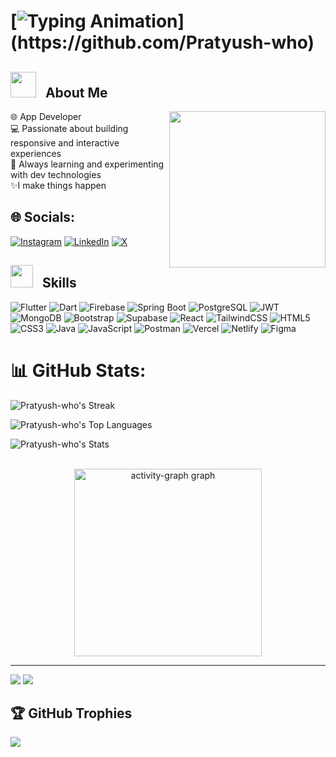 # [![Typing Animation](https://readme-typing-svg.herokuapp.com?font=Fira+Code&size=24&duration=2000&pause=1000&color=F3F3F&center=true&width=435&lines=Hii,+Pratyush+Here!)](https://github.com/Pratyush-who)

<div align="center">
<!--   <img height="350" src="https://github.com/PratikMane0112/PratikMane0112/blob/main/hack.gif"  /> -->
</div>

## <img src = "https://github-production-user-asset-6210df.s3.amazonaws.com/73993775/283929614-7d083e4b-8c04-4c94-b996-085e97c9a6a0.gif" width = 41px>&nbsp;&nbsp; About Me
<img align = "right" src = "https://github-production-user-asset-6210df.s3.amazonaws.com/73993775/283930112-76687f51-ac99-48ef-a44b-dd11c1d78e7f.gif" width = 250px></img>
🌐 App Developer  <br>💻 Passionate about building responsive and interactive experiences  <br>🚀 Always learning and experimenting with dev technologies  <br> ✨I make things happen <be>

## 🌐 Socials:
[![Instagram](https://img.shields.io/badge/Instagram-%23E4405F.svg?logo=Instagram&logoColor=white)](https://instagram.com/o.g_pratyush) 
[![LinkedIn](https://img.shields.io/badge/LinkedIn-%230077B5.svg?logo=linkedin&logoColor=white)](https://linkedin.com/in/pratyush-mehra-3135aa1b4) 
[![X](https://img.shields.io/badge/X-black.svg?logo=X&logoColor=white)](https://x.com/o_g_pratyush)

## <img src = "https://github-production-user-asset-6210df.s3.amazonaws.com/73993775/285126925-0b3a8bfe-ddfb-4c7f-93db-3517b0b6fe69.gif" width = 36px>&nbsp;&nbsp; Skills
![Flutter](https://img.shields.io/badge/Flutter-%2302569B.svg?style=for-the-badge&logo=Flutter&logoColor=white) 
![Dart](https://img.shields.io/badge/Dart-%230175C2.svg?style=for-the-badge&logo=Dart&logoColor=white) 
![Firebase](https://img.shields.io/badge/Firebase-%23039BE5.svg?style=for-the-badge&logo=firebase&logoColor=white)
![Spring Boot](https://img.shields.io/badge/spring%20boot-%236DB33F.svg?style=for-the-badge&logo=spring-boot&logoColor=white)
![PostgreSQL](https://img.shields.io/badge/PostgreSQL-%23316192.svg?style=for-the-badge&logo=postgresql&logoColor=white)
![JWT](https://img.shields.io/badge/JWT-%23000000.svg?style=for-the-badge&logo=json-web-tokens&logoColor=white)
![MongoDB](https://img.shields.io/badge/MongoDB-%2347A248.svg?style=for-the-badge&logo=mongodb&logoColor=white)
![Bootstrap](https://img.shields.io/badge/Bootstrap-%237952B3.svg?style=for-the-badge&logo=bootstrap&logoColor=white)
![Supabase](https://img.shields.io/badge/Supabase-%233ECF8E.svg?style=for-the-badge&logo=supabase&logoColor=white)
![React](https://img.shields.io/badge/React-%2320232a.svg?style=for-the-badge&logo=react&logoColor=%2361DAFB)
![TailwindCSS](https://img.shields.io/badge/tailwindcss-%2338B2AC.svg?style=for-the-badge&logo=tailwind-css&logoColor=white)
![HTML5](https://img.shields.io/badge/html5-%23E34F26.svg?style=for-the-badge&logo=html5&logoColor=white) 
![CSS3](https://img.shields.io/badge/css3-%231572B6.svg?style=for-the-badge&logo=css3&logoColor=white) 
![Java](https://img.shields.io/badge/java-%23ED8B00.svg?style=for-the-badge&logo=openjdk&logoColor=white) 
![JavaScript](https://img.shields.io/badge/javascript-%23323330.svg?style=for-the-badge&logo=javascript&logoColor=%23F7DF1E) 
![Postman](https://img.shields.io/badge/Postman-%23FF6C37.svg?style=for-the-badge&logo=postman&logoColor=white)
![Vercel](https://img.shields.io/badge/Vercel-%23000000.svg?style=for-the-badge&logo=vercel&logoColor=white)
![Netlify](https://img.shields.io/badge/Netlify-%2300C7B7.svg?style=for-the-badge&logo=netlify&logoColor=white)
![Figma](https://img.shields.io/badge/figma-%23F24E1E.svg?style=for-the-badge&logo=figma&logoColor=white)



# 📊 GitHub Stats:
![Pratyush-who's Streak](https://github-readme-streak-stats.herokuapp.com/?user=Pratyush-who&theme=vision-friendly-dark&hide_border=true)

![Pratyush-who's Top Languages](https://github-readme-stats.vercel.app/api/top-langs/?username=Pratyush-who&theme=vision-friendly-dark&show_icons=true&hide_border=true&layout=compact)

![Pratyush-who's Stats](https://github-readme-stats.vercel.app/api?username=Pratyush-who&theme=vision-friendly-dark&show_icons=true&hide_border=true&count_private=true)

<div align="center">
  <br>
  <img src="https://github-readme-activity-graph.vercel.app/graph?username=Pratyush-who&radius=16&theme=react&area=true&order=5&custom_title=Contribution%20Graph" height="300" alt="activity-graph graph" />
</div>

---
[![](https://visitcount.itsvg.in/api?id=Pratyush-who&icon=0&color=0)](https://visitcount.itsvg.in)
![](https://komarev.com/ghpvc/?username=pratyush-who&color=brightgreen&style=flat)

## 🏆 GitHub Trophies
![](https://github-profile-trophy.vercel.app/?username=pratyush-who&theme=radical&no-frame=false&no-bg=false&margin-w=4)
